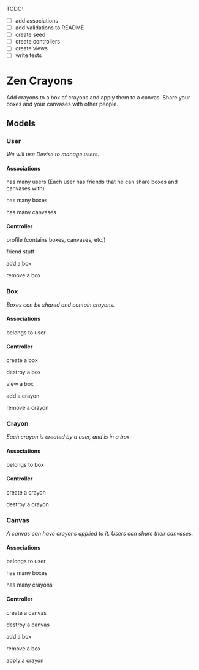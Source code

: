 TODO:

- [ ] add associations
- [ ] add validations to README
- [ ] create seed
- [ ] create controllers
- [ ] create views
- [ ] write tests

Zen Crayons
===========

Add crayons to a box of crayons and apply them to a canvas. Share your boxes and your canvases with other people.

## Models

### User
_We will use Devise to manage users._
#### Associations

has many users (Each user has friends that he can share boxes and canvases with)

has many boxes

has many canvases

#### Controller

profile (contains boxes, canvases, etc.)

friend stuff

add a box

remove a box

### Box
_Boxes can be shared and contain crayons._
#### Associations

belongs to user

#### Controller

create a box

destroy a box

view a box

add a crayon

remove a crayon

### Crayon
_Each crayon is created by a user, and is in a box._
#### Associations

belongs to box

#### Controller

create a crayon

destroy a crayon

### Canvas
_A canvas can have crayons applied to it. Users can share their canvases._
#### Associations

belongs to user

has many boxes

has many crayons

#### Controller

create a canvas

destroy a canvas

add a box

remove a box

apply a crayon
